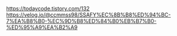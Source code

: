 https://todaycode.tistory.com/132
https://velog.io/@ccmmss98/SSAFY%EC%8B%B8%ED%94%BC-7%EA%B8%B0-%EC%9D%B8%ED%84%B0%EB%B7%B0-%ED%95%A9%EA%B2%A9